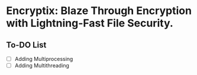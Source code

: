 # Encryptix: Blaze Through Encryption with Lightning-Fast File Security.

## To-DO List
- [ ] Adding Multiprocessing
- [ ] Adding Multithreading
